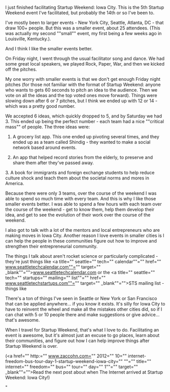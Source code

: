 I just finished facilitating Startup Weekend: Iowa City. This is the 5th Startup Weekend event I've facilitated, but probably the 14th or so I've been to.

I've mostly been to larger events - New York City, Seattle, Atlanta, DC - that draw 100+ people. But this was a smaller event, about 25 attendees. (This was actually my second ""small"" event, my first being a few weeks ago in Louisville, Kentucky.).

And I think I like the smaller events better.

On Friday night, I went through the usual facilitator song and dance. We had some great local speakers, we played Rock, Paper, War, and then we kicked off the pitches.

My one worry with smaller events is that we don't get enough Friday night pitches (for those not familiar with the format of Startup Weekend: anyone who wants to gets 60 seconds to pitch an idea to the audience. Then we vote on all the ideas and the top voted ones move forward). Things were slowing down after 6 or 7 pitches, but I think we ended up with 12 or 14 - which was a pretty good number.

We accepted 6 ideas, which quickly dropped to 5, and by Saturday we had 3\. This ended up being the perfect number - each team had a nice ""critical mass"" of people. The three ideas were:

1) A grocery list app. This one ended up pivoting several times, and they ended up as a team called Shindig - they wanted to make a social network based around events.

2) An app that helped record stories from the elderly, to preserve and share them after they've passed away.

3\. A book for immigrants and foreign exchange students to help reduce culture shock and teach them about the societal norms and mores in America.

Because there were only 3 teams, over the course of the weekend I was able to spend so much time with every team. And this is why I like those smaller events better. I was able to spend a few hours with each team over the course of the weekend - get to know them, help them develop their idea, and get to see the evolution of their work over the course of the weekend.

I also got to talk with a lot of the mentors and local entrepreneurs who are making moves in Iowa City. Another reason I love events in smaller cities is I can help the people in these communities figure out how to improve and strengthen their entrepreneurial community.

The things I talk about aren't rocket science or particularly complicated - they're just things like <a title="" seattle="" tech="" calendar""="" href="" www.seattletechcalendar.com""="" target="" _blank""="">www.seattletechcalendar.com</a> or the <a title="" seattle="" tech="" startups="" mailing="" list""="" href="" www.seattletechstartups.com""="" target="" _blank""="">STS mailing list</a> - things like

There's a ton of things I've seen in Seattle or New York or San Francisco that can be applied anywhere... if you know it exists. It's silly for Iowa City to have to reinvent the wheel and make all the mistakes other cities did, so if I can chat with 5 or 10 people there and make suggestions or give advice... that's awesome.

When I travel for Startup Weekend, that's what I love to do. Facilitating an event is awesome, but it's almost just an excuse to go places, learn about their communities, and figure out how I can help improve things after Startup Weekend is over.

(<a href="" http:="" www.zaccohn.com="" 2012="" 10="" internet-freedom-bus-tour-day-1-startup-weekend-iowa-city="" ""="" title="" internet="" freedom="" bus="" tour="" day="" 1""="" target="" _blank""="">Read the next post about when The Internet arrived at Startup Weekend: Iowa City!</a>)

"